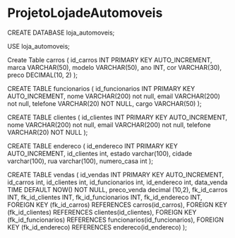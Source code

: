 # ProjetoLojadeAutomoveis
CREATE DATABASE loja_automoveis;

USE loja_automoveis;

Create Table carros (
id_carros INT PRIMARY KEY AUTO_INCREMENT,
marca VARCHAR(50),
modelo VARCHAR(50),
ano INT,
cor VARCHAR(30),
preco DECIMAL(10, 2)
 );

CREATE TABLE funcionarios (
 id_funcionarios INT PRIMARY KEY AUTO_INCREMENT,
 nome VARCHAR(200) not null,
 email VARCHAR(200) not null,
 telefone VARCHAR(20) NOT NULL,
  cargo VARCHAR(50)
 );
  
 CREATE TABLE clientes (
 id_clientes INT PRIMARY KEY AUTO_INCREMENT,
 nome VARCHAR(200) not null,
 email VARCHAR(200) not null,
 telefone VARCHAR(20) NOT NULL
 );
 
 CREATE TABLE endereco (
 id_endereco INT PRIMARY KEY AUTO_INCREMENT,
 id_clientes int,
 estado varchar(100),
 cidade varchar(100),
 rua varchar(100),
 numero_casa int
 );
 
 CREATE TABLE vendas (
 id_vendas INT PRIMARY KEY AUTO_INCREMENT,
 id_carros int,
 id_clientes int,
 id_funcionarios int,
 id_endereco int,
 data_venda TIME DEFAULT NOW() NOT NULL,
 preco_venda decimal (10,2),
fk_id_carros INT,
fk_id_clientes INT,
fk_id_funcionarios INT,
fk_id_endereco INT,
FOREIGN KEY (fk_id_carros) REFERENCES carros(id_carros),
FOREIGN KEY (fk_id_clientes) REFERENCES clientes(id_clientes),
FOREIGN KEY (fk_id_funcionarios) REFERENCES funcionarios(id_funcionarios),
FOREIGN KEY (fk_id_endereco) REFERENCES endereco(id_endereco)
 );
